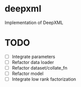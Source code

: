# deepxml
Implementation of DeepXML

# TODO

- [ ] Integrate parameters
- [ ] Refactor data loader
- [ ] Refactor dataset/collate_fn
- [ ] Refactor model
- [ ] Integrate low rank factorization
